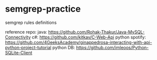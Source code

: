 # semgrep-practice
semgrep rules definitions

reference repo:
java: https://github.com/Rohak-Thakur/Java-MySQL-Connectivity
c#: https://github.com/kitkav/C-Web-Api
python spotify: https://github.com/4GeeksAcademy/ginappedrosa-interacting-with-api-python-project-tutorial 
python DB: https://github.com/imleoos/Python-SQLite-Client
